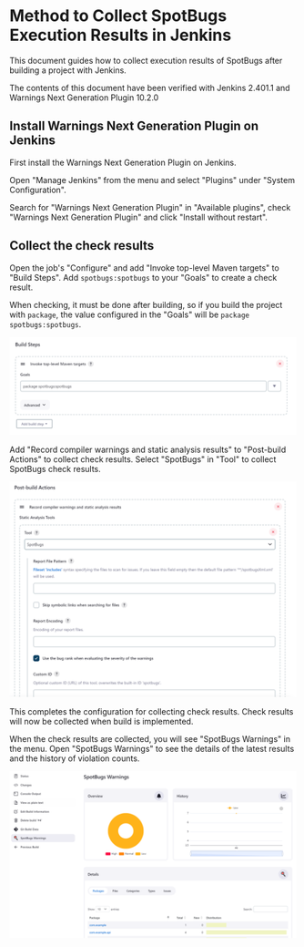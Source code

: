 # Method to Collect SpotBugs Execution Results in Jenkins

This document guides how to collect execution results of SpotBugs after building a project with Jenkins.

The contents of this document have been verified with Jenkins 2.401.1 and Warnings Next Generation Plugin 10.2.0

## Install Warnings Next Generation Plugin on Jenkins

First install the Warnings Next Generation Plugin on Jenkins.

Open "Manage Jenkins" from the menu and select "Plugins" under "System Configuration".

Search for "Warnings Next Generation Plugin" in "Available plugins", check "Warnings Next Generation Plugin" and click "Install without restart".

## Collect the check results

Open the job's "Configure" and add "Invoke top-level Maven targets" to "Build Steps".
Add `spotbugs:spotbugs` to your "Goals" to create a check result.

When checking, it must be done after building, so if you build the project with `package`, the value configured in the "Goals" will be `package spotbugs:spotbugs`.

![](./assets/jenkins-spotbugs-build.png)

Add "Record compiler warnings and static analysis results" to "Post-build Actions" to collect check results.
Select "SpotBugs" in "Tool" to collect SpotBugs check results.

![](./assets/jenkins-spotbugs-postbuild.png)

This completes the configuration for collecting check results.
Check results will now be collected when build is implemented.

When the check results are collected, you will see "SpotBugs Warnings" in the menu.
Open "SpotBugs Warnings" to see the details of the latest results and the history of violation counts.

![](./assets/jenkins-spotbugs-warnings.png)
